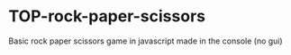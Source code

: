 # TOP-rock-paper-scissors
Basic rock paper scissors game in javascript made in the console (no gui)
